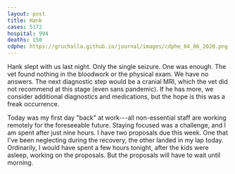 ```yaml
---
layout: post
title: Hank
cases: 5172
hospital: 994
deaths: 150
cdphe: https://gruchalla.github.io/journal/images/cdphe_04_06_2020.png
---
```


Hank slept with us last night. Only the single seizure. One was enough. The vet found nothing in the bloodwork or the physical exam. We have no answers. The next diagnostic step would be a cranial MRI, which the vet did not recommend at this stage (even sans pandemic). If he has more, we consider additional diagnostics and medications, but the hope is this was a freak occurrence.

Today was my first day "back" at work---all non-essential staff are working remotely for the foreseeable future. Staying focused was a challenge, and I am spent after just nine hours. I have two proposals due this week. One that I've been neglecting during the recovery, the other landed in my lap today. Ordinarily, I would have spent a few hours tonight, after the kids were asleep, working on the proposals. But the proposals will have to wait until morning. 


